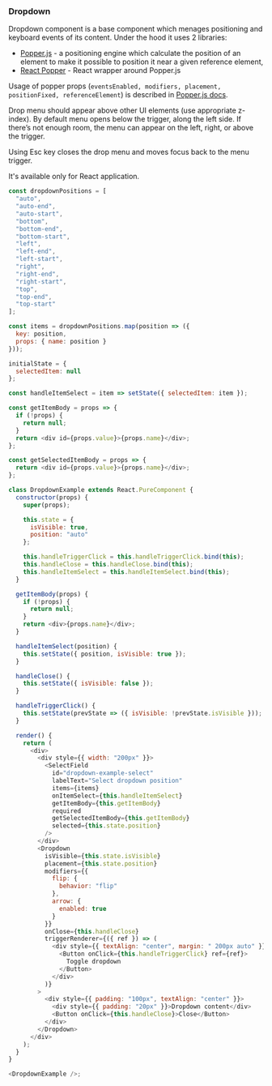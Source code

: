 <h3>Dropdown</h3>

Dropdown component is a base component which menages positioning and keyboard events of its content. Under the hood it uses 2 libraries:

- [Popper.js](https://popper.js.org) - a positioning engine which calculate the position of an element to make it possible to position it near a given reference element,
- [React Popper](https://github.com/FezVrasta/react-popper) - React wrapper around Popper.js

Usage of popper props (`eventsEnabled, modifiers, placement, positionFixed, referenceElement`) is described in [Popper.js docs](https://popper.js.org/popper-documentation.html).

Drop menu should appear above other UI elements (use appropriate z-index).
By default menu opens below the trigger, along the left side. If there’s not enough room, the menu can appear on the left, right, or above the trigger.

Using Esc key closes the drop menu and moves focus back to the menu trigger.

It's available only for React application.

```js
const dropdownPositions = [
  "auto",
  "auto-end",
  "auto-start",
  "bottom",
  "bottom-end",
  "bottom-start",
  "left",
  "left-end",
  "left-start",
  "right",
  "right-end",
  "right-start",
  "top",
  "top-end",
  "top-start"
];

const items = dropdownPositions.map(position => ({
  key: position,
  props: { name: position }
}));

initialState = {
  selectedItem: null
};

const handleItemSelect = item => setState({ selectedItem: item });

const getItemBody = props => {
  if (!props) {
    return null;
  }
  return <div id={props.value}>{props.name}</div>;
};

const getSelectedItemBody = props => {
  return <div id={props.value}>{props.name}</div>;
};

class DropdownExample extends React.PureComponent {
  constructor(props) {
    super(props);

    this.state = {
      isVisible: true,
      position: "auto"
    };

    this.handleTriggerClick = this.handleTriggerClick.bind(this);
    this.handleClose = this.handleClose.bind(this);
    this.handleItemSelect = this.handleItemSelect.bind(this);
  }

  getItemBody(props) {
    if (!props) {
      return null;
    }
    return <div>{props.name}</div>;
  }

  handleItemSelect(position) {
    this.setState({ position, isVisible: true });
  }

  handleClose() {
    this.setState({ isVisible: false });
  }

  handleTriggerClick() {
    this.setState(prevState => ({ isVisible: !prevState.isVisible }));
  }

  render() {
    return (
      <div>
        <div style={{ width: "200px" }}>
          <SelectField
            id="dropdown-example-select"
            labelText="Select dropdown position"
            items={items}
            onItemSelect={this.handleItemSelect}
            getItemBody={this.getItemBody}
            required
            getSelectedItemBody={this.getItemBody}
            selected={this.state.position}
          />
        </div>
        <Dropdown
          isVisible={this.state.isVisible}
          placement={this.state.position}
          modifiers={{
            flip: {
              behavior: "flip"
            },
            arrow: {
              enabled: true
            }
          }}
          onClose={this.handleClose}
          triggerRenderer={({ ref }) => (
            <div style={{ textAlign: "center", margin: " 200px auto" }}>
              <Button onClick={this.handleTriggerClick} ref={ref}>
                Toggle dropdown
              </Button>
            </div>
          )}
        >
          <div style={{ padding: "100px", textAlign: "center" }}>
            <div style={{ padding: "20px" }}>Dropdown content</div>
            <Button onClick={this.handleClose}>Close</Button>
          </div>
        </Dropdown>
      </div>
    );
  }
}

<DropdownExample />;
```
